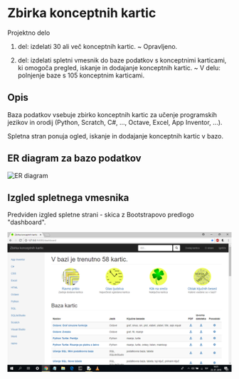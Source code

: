 # Zbirka konceptnih kartic
Projektno delo

1. del: izdelati 30 ali več konceptnih kartic. ~ Opravljeno.

2. del: izdelati spletni vmesnik do baze podatkov s konceptnimi karticami, ki omogoča pregled, iskanje in dodajanje konceptnih kartic. ~ V delu: polnjenje baze s 105 konceptnim karticami.

Opis
----

Baza podatkov vsebuje zbirko konceptnih kartic za učenje programskih jezikov in orodij (Python, Scratch, C#, ..., Octave, Excel, App Inventor, ...).

Spletna stran ponuja ogled, iskanje in dodajanje konceptnih kartic v bazo.

ER diagram za bazo podatkov
---------------------------

![ER diagram](ER_diagram.png)

Izgled spletnega vmesnika
---------------------------

Predviden izgled spletne strani - skica z Bootstrapovo predlogo "dashboard".

![izgled_spletnega_vmesnika](predviden_koncni_izgled.png)
